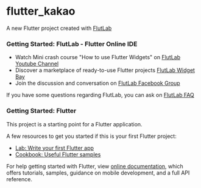 # flutter_kakao

A new Flutter project created with [FlutLab](https://flutlab.io)

### Getting Started: FlutLab - Flutter Online IDE

- Watch Mini crash course "How to use Flutter Widgets" on [FlutLab Youtube Channel](https://www.youtube.com/channel/UC7ZOPQm4JFlvBc9WeynLX_g)
- Discover a marketplace of ready-to-use Flutter projects [FlutLab Widget Bay](https://widgetbay.flutlab.io/)
- Join the discussion and conversation on [FlutLab Facebook Group](https://www.facebook.com/groups/flutlab/)

If you have some questions regarding FlutLab, you can ask on [FlutLab FAQ](https://faq.flutlab.io/)

### Getting Started: Flutter

This project is a starting point for a Flutter application.

A few resources to get you started if this is your first Flutter project:

- [Lab: Write your first Flutter app](https://flutter.dev/docs/get-started/codelab)
- [Cookbook: Useful Flutter samples](https://flutter.dev/docs/cookbook)

For help getting started with Flutter, view
[online documentation](https://flutter.dev/docs), which offers tutorials,
samples, guidance on mobile development, and a full API reference.
